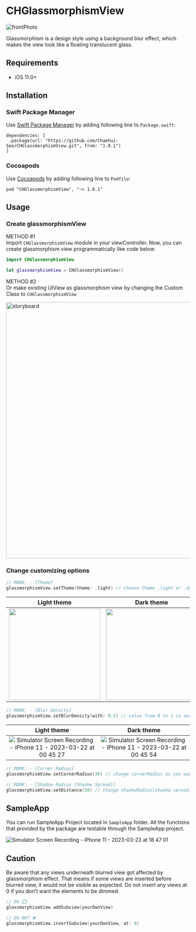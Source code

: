 # CHGlassmorphismView
![frontPhoto](https://github.com/Chaehui-Seo/CHGlassmorphismView/assets/73422344/347a0b5f-08a2-477e-861f-993278ba5f35)


Glassmorphism is a design style using a background blur effect, which makes the view look like a floating translucent glass.

## Requirements
- iOS 11.0+

## Installation
### Swift Package Manager
Use [Swift Package Manager](https://swift.org/package-manager/) by adding following line to `Package.swift`:
```
dependencies: [
 .package(url: "https://github.com/Chaehui-Seo/CHGlassmorphismView.git", from: "1.0.1")
]
```
### Cocoapods
Use [Cocoapods](https://cocoapods.org/) by adding following line to `Podfile`:
```
pod "CHGlassmorphismView", "~> 1.0.1"
```

## Usage
### Create glassmorphismView
METHOD #1 <br>
Import `CHGlassmorphismView` module in your viewController. Now, you can create glassmorphism view programmatically like code below.

```swift
import CHGlassmorphismView

let glassmorphismView = CHGlassmorphismView()
```
METHOD #2 <br>
Or make existing UIView as glassmorphism view by changing the Custom Class to `CHGlassmorphismView`

<img width="700" alt="storyboard" src="https://user-images.githubusercontent.com/73422344/225058917-118067e4-eaab-4a3f-ac72-326ac5d203d0.png"> <br>

### Change customizing options
```swift
// MARK: - [Theme]
glassmorphismView.setTheme(theme: .light) // choose theme .light or .dark (default value is .light)
```
| Light theme | Dark theme |
| :-: | :-: |
| <img src="https://user-images.githubusercontent.com/73422344/224743779-0b29a653-5d8c-409a-b9a2-355f933521e7.png" width=250> | <img src="https://user-images.githubusercontent.com/73422344/224717507-192408ee-7bec-4297-be67-ec943307cc41.png" width=250> |

```swift
// MARK: - [Blur Density]
glassmorphismView.setBlurDensity(with: 0.5) // value from 0 to 1 is available (default value is 0.65)
```
| Light theme | Dark theme |
| :-: | :-: |
| ![Simulator Screen Recording - iPhone 11 - 2023-03-22 at 00 45 27](https://user-images.githubusercontent.com/73422344/226663271-572b705b-df21-4dcd-8745-7e56628bcb4d.gif) | ![Simulator Screen Recording - iPhone 11 - 2023-03-22 at 00 45 54](https://user-images.githubusercontent.com/73422344/226664138-af73c66a-86f3-4216-bd28-f945838dbe78.gif) |
```swift
// MARK: - [Corner Radius]
glassmorphismView.setCornerRadius(30) // change cornerRadius as you want (default value is 20)
```
```swift
// MARK: - [Shadow Radius (Shadow Spread)]
glassmorphismView.setDistance(30) // change shadowRadius(shadow spread) that makes a sense of distance  (default value is 20)
```

## SampleApp
You can run SampleApp Project located in `SampleApp` folder.
All the functions that provided by the package are testable through the SampleApp project.

![Simulator Screen Recording - iPhone 11 - 2023-03-23 at 18 47 01](https://user-images.githubusercontent.com/73422344/227165502-9c7548a7-dd1b-4273-9196-d923bd3e8ac4.gif)


## Caution
Be aware that any views underneath blurred view got affected by glassmorphism effect. That means if some views are inserted before blurred view, it would not be visible as expected.
Do not insert any views at 0 if you don’t want the elements to be dimmed
```swift
// DO ⭕️
glassmorphismView.addSubview(yourOwnView)

// DO NOT ❌
glassmorphismView.insertSubview(yourOwnView, at: 0)
```
